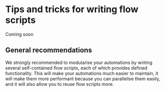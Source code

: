 # Tips and tricks for writing flow scripts

Coming soon

## General recommendations
We strongly recommended to modularise your automations by writing several self-contained flow scripts, each of which provides defined functionality. This will make your automations much easier to maintain, it will make them more performant because you can parallelise them easily, and it will also allow you to reuse flow scripts more.  
